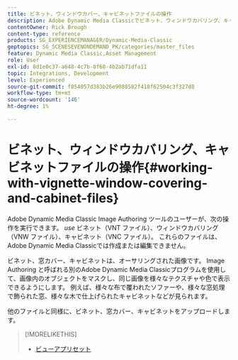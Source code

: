 ```yaml
---
title: ビネット、ウィンドウカバー、キャビネットファイルの操作
description: Adobe Dynamic Media Classicでビネット、ウィンドウカバリング、キャビネットファイルを使用する方法を学びます。
contentOwner: Rick Brough
content-type: reference
products: SG_EXPERIENCEMANAGER/Dynamic-Media-Classic
geptopics: SG_SCENESEVENONDEMAND_PK/categories/master_files
feature: Dynamic Media Classic,Asset Management
role: User
exl-id: 8d1e0c37-a648-4c7b-8f68-4b2ab71dfa11
topic: Integrations, Development
level: Experienced
source-git-commit: f054057d383b26e9088582f418f62504c3f327d8
workflow-type: tm+mt
source-wordcount: '146'
ht-degree: 1%

---
```


# ビネット、ウィンドウカバリング、キャビネットファイルの操作{#working-with-vignette-window-covering-and-cabinet-files}

Adobe Dynamic Media Classic Image Authoring ツールのユーザーが、次の操作を実行できます。 *use* ビネット（VNT ファイル）、ウィンドウカバリング（VNW ファイル）、キャビネット（VNC ファイル）。 これらのファイルは、Adobe Dynamic Media Classicでは作成または編集できません。

ビネット、窓カバー、キャビネットは、オーサリングされた画像です。 Image Authoring と呼ばれる別のAdobe Dynamic Media Classicプログラムを使用して、画像内のオブジェクトをマスクし、同じ画像を様々なテクスチャや色で表示できるようにします。 例えば、様々な布で覆われたソファーや、様々な窓処理で飾られた窓、様々な木で仕上げられたキャビネットなどが見られます。

他のファイルと同様に、ビネット、窓カバー、キャビネットをアップロードします。

>[!MORELIKETHIS]
>
>* [ビューアプリセット](application-setup.md#viewer_presets)
